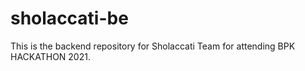 # sholaccati-be
This is the backend repository for Sholaccati Team for attending BPK HACKATHON 2021.
